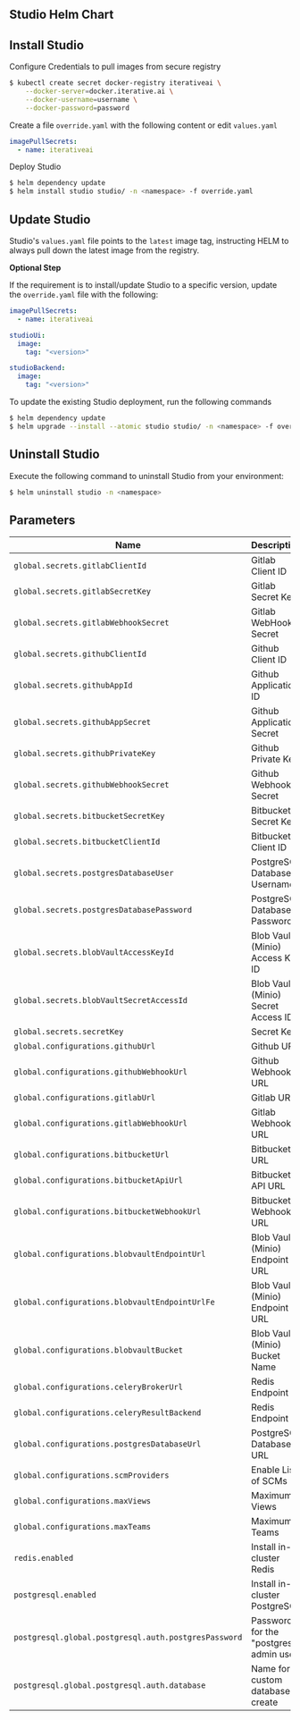 ## Studio Helm Chart

## Install Studio

Configure Credentials to pull images from secure registry

```bash
$ kubectl create secret docker-registry iterativeai \
    --docker-server=docker.iterative.ai \
    --docker-username=username \
    --docker-password=password
```

Create a file `override.yaml` with the following content or edit `values.yaml`

```yaml
imagePullSecrets:
  - name: iterativeai
```

 Deploy Studio

```bash
$ helm dependency update
$ helm install studio studio/ -n <namespace> -f override.yaml
```

## Update Studio

Studio's `values.yaml` file points to the `latest` image tag, instructing HELM to always pull down the latest image from the registry. 

**Optional Step** 

If the requirement is to install/update Studio to a specific version, update the `override.yaml` file with the following:

```yaml
imagePullSecrets:
  - name: iterativeai

studioUi:
  image:
    tag: "<version>"

studioBackend:
  image:
    tag: "<version>"
```

To update the existing Studio deployment, run the following commands

```bash
$ helm dependency update
$ helm upgrade --install --atomic studio studio/ -n <namespace> -f override.yaml
```

## Uninstall Studio

Execute the following command to uninstall Studio from your environment:

```bash
$ helm uninstall studio -n <namespace>
```

## Parameters

| Name | Description | Value | Required |
|------|-------------|-------|----------|
| `global.secrets.gitlabClientId` | Gitlab Client ID | `""` | False |
| `global.secrets.gitlabSecretKey` | Gitlab Secret Key | `""` | False |
| `global.secrets.gitlabWebhookSecret` | Gitlab WebHook Secret | `""` | False |
| `global.secrets.githubClientId` | Github Client ID | `""` | False |
| `global.secrets.githubAppId` | Github Application ID | `""` | False |
| `global.secrets.githubAppSecret` | Github Application Secret | `""` | False |
| `global.secrets.githubPrivateKey` | Github Private Key | `""` | False |
| `global.secrets.githubWebhookSecret` | Github Webhook Secret | `""` | False |
| `global.secrets.bitbucketSecretKey` | Bitbucket Secret Key | `""` | False |
| `global.secrets.bitbucketClientId` | Bitbucket Client ID | `""` | False |
| `global.secrets.postgresDatabaseUser` | PostgreSQL Database Username | `""` | True |
| `global.secrets.postgresDatabasePassword` | PostgreSQL Database Password | `""` | True |
| `global.secrets.blobVaultAccessKeyId` | Blob Vault (Minio) Access Key ID | `""` | True |
| `global.secrets.blobVaultSecretAccessId` | Blob Vault (Minio) Secret Access ID | `""` | True |
| `global.secrets.secretKey` | Secret Key | `""` | True |
| `global.configurations.githubUrl` | Github URL | `""` | False |
| `global.configurations.githubWebhookUrl` | Github Webhook URL | `""` | False |
| `global.configurations.gitlabUrl` | Gitlab URL | `""` | False |
| `global.configurations.gitlabWebhookUrl` | Gitlab Webhook URL | `""` | False |
| `global.configurations.bitbucketUrl` | Bitbucket URL | `""` | False |
| `global.configurations.bitbucketApiUrl` | Bitbucket API URL | `""` | False |
| `global.configurations.bitbucketWebhookUrl` | Bitbucket Webhook URL | `""` | False |
| `global.configurations.blobvaultEndpointUrl` | Blob Vault (Minio) Endpoint URL | `""` | False |
| `global.configurations.blobvaultEndpointUrlFe` | Blob Vault (Minio) Endpoint URL | `""` | False |
| `global.configurations.blobvaultBucket` | Blob Vault (Minio) Bucket Name | `""` | False |
| `global.configurations.celeryBrokerUrl` | Redis Endpoint | `""` | False |
| `global.configurations.celeryResultBackend` | Redis Endpoint | `""` | False |
| `global.configurations.postgresDatabaseUrl` | PostgreSQL Database URL | `""` | True |
| `global.configurations.scmProviders` | Enable List of SCMs | `""` | True |
| `global.configurations.maxViews` | Maximum Views  | `""` | True |
| `global.configurations.maxTeams` | Maximum Teams  | `""` | True |
| `redis.enabled` | Install in-cluster Redis  | `true` | False |
| `postgresql.enabled` | Install in-cluster PostgreSQL  | `true` | False |
| `postgresql.global.postgresql.auth.postgresPassword` | Password for the "postgres" admin user | `true` | True |
| `postgresql.global.postgresql.auth.database` | Name for a custom database to create | `true` | True |
